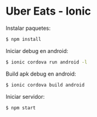 # Uber Eats - Ionic

Instalar paquetes:
```sh
$ npm install
```

Iniciar debug en android:
```sh
$ ionic cordova run android -l
```

Build apk debug en android:
```sh
$ ionic cordova build android
```

Iniciar servidor:
```sh
$ npm start
```